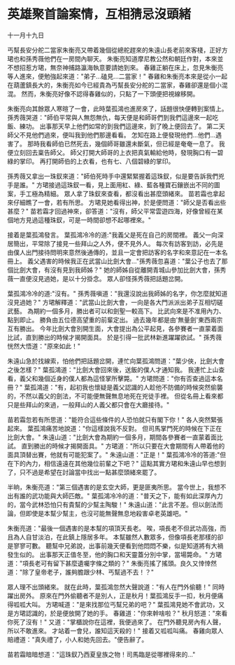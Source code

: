 # 英雄聚首論案情，互相猜忌沒頭緒

十一月十九日

丐幫長安分舵二當家朱衡亮又帶着幾個從總舵趕來的朱遠山長老前來客棧，正好方珺也和孫秀薇他們在一房間內聊天。 朱衡亮知道摩尼教公然和朝廷作對，本來並不想招惹方珺，無奈神捕路瀛海執意要請她到來。 春雞正躺在床上，忽見朱衡亮等人進來，便勉強起來道："弟子...磕見...二當家！" 春雞和朱衡亮本來是從小一起在葫蘆鎮長大的，朱衡亮如今已經貴為丐幫長安分舵的二當家，春雞卻還是個小混混。 然而，朱衡亮好像不認得春雞似的，只點了一下頭便把視線移開。

朱衡亮向其餘眾人寒暄了一會，此時葉孤鴻也進房來了，話題很快便轉到案情上。 孫秀薇哭道："師伯平常與人無怨無仇，每天便是和師哥們到我們這邊來一起吃飯、練功。 出事那天早上他們如常的到我們這邊來，到了晚上便回去了。 第二天師父不見他們過來，便叫我到他們那邊看看。 怎知在路上便發現他們...他們...遇害了。 那時我看師伯已然死去，幾個師哥雖還未斷氣，但已經是奄奄一息了。 我便立刻回去稟告師父。 師父打開大師哥的上衣把真氣輸給他時，發現胸口有一碧綠的掌印。 再打開師伯的上衣看，也有七、八個碧綠的掌印。

孫秀薇又拿出一珠釵來道："師伯死時手中還緊緊握着這珠釵，似是要告訴我們兇手是誰。" 方珺接過這珠釵一看，見上面用紅、綠、藍各種寶石鑲嵌出不同的圖案，手工極為精細。 眾人拿了珠釵來查看，都沒看出甚麼頭緒來。 苗若霜也拿起來仔細瞧了一會，若有所思。 方珺見她看得出神，於是便問道："師父是否看出些甚麼？" 苗若霜才回過神來，卻答道："沒有，師父平常雲遊四海，好像曾經在某個地方見過這種珠釵，可是一時間卻想不起哪裡來。"

接着是葉孤鴻發言。 葉孤鴻冷冷的道:"我義父是死在自己的房間裡。 義父一向深居簡出，平常除了接見一些拜山之人外，便不見外人。 每次有訪客到訪，必先是由僕人出門接待問明來意然後通傳的，並且一定會把訪客的名字和來意記在一本名冊上。 義父遇害的時候我正在武當山比劍大會..."孫秀薇忽喜道："葉公子也去了那個比劍大會，有沒有見到我師姊？" 她的師姊自從離開青城山參加比劍大會，孫秀薇一直便沒見過她，是以十分掛念。 眾人卻怪孫秀薇把話題岔開。

葉孤鴻冷冷的道:"沒有。" 孫秀薇嗔道："我還沒說出我師姊的名字，你怎麼就知道沒見過她？" 方珺解釋道："武當山比劍大會，一向是各大門派派出弟子互相切磋武藝。 為期約一個多月，勝出者可以和劍聖一較高下。 比武向來是不准用內力、點到即止。 勝負由五位德高望重的前輩定出。 過去幾年都是由'無量劍'東西兩宗互有勝出。 今年比劍大會別開生面，大會提出為公平起見，各參賽者一直蒙着面比試，直到勝出的時候才揭開面具。 於是引得一批武林新進躍躍欲試。" 孫秀薇恍然大悟道："原來如此！"

朱遠山急於找線索，怕他們把話題岔開，連忙向葉孤鴻問道："葉少俠，比劍大會之後怎樣？" 葉孤鴻道："比劍大會回來後，送飯的僕人才通知我。 我連忙上山查看，義父和幾個近身的僕人都為這怪掌所擊斃。" 方珺問道："你有否查過這本名冊？" 葉孤鴻道："有，起初我也懷疑是義父認識的人趁他不防備的時候突然偷襲的，不然以義父的劍法，不可能便無聲無息地死在兇徒手裡。 但從名冊上看來都只是些拜山的來過，一般拜山的人義父都只會在大廳接待。"

苗若霜忽若有所思道："能符合這些條件的人恐怕就只有閣下你！" 各人突然緊張起來。 葉孤鴻痛苦地說道："你這樣說我不反對。 但司馬掌門死的時候在下正在比劍大會。" 朱遠山道："比劍大會為期約一個多月，期間各參賽者一直蒙着面比試。 直到勝出的時候才揭開面具。" 方珺道："所以只要在大會期間有人帶着他的面具頂替出賽，他就有可能犯案了。" 朱遠山道："正是！" 葉孤鴻冷冷的答道:"但在下的內力，相信遠遠在其他幾位前輩之下吧？" 這點其實方珺和朱遠山早也想到了，只不過是希望在討論當中找出一點甚麼頭緒來罷了。

半晌，朱衡亮道："第三個遇害的是玄空大師，更是匪夷所思。 當今世上，我想不出有誰的武功能與大師匹敵。" 葉孤鴻冷冷的道："普天之下，能有如此深厚內力的，當今武林恐怕只有貴幫的少幫主陶駿！" 朱遠山道："此言不差。但以劍法而論，但即使是本幫少幫主，也沒可能無聲無息地殺害卓老英雄吧。"

朱衡亮道："最後一個遇害的是本幫的項頂天長老。 唉，項長老不但武功高強，而且為人自甘淡泊，在此鎮上隱居多年。 本幫雖然人數眾多，但像項長老那樣的卻是寥寥可數。 聽幫中兄弟說，出事前幾天便看到他悶悶不樂，似是知道將有大禍發生似的。 出事那天正值冬至，他的胸口和天靈蓋分別中掌，當場斃命。" 方珺道："項長老可有留下甚麼遺囑字條之類的？" 朱衡亮搖了搖頭。良久又悻悻然道："除了皇帝老子，誰夠膽跟少林、丐幫過不去！？"

眾人理不出頭緒來。 就在此時，葉孤鴻忽然大聲說道："有人在門外偷聽！" 同時躍出房外。 原來在門外偷聽者不是別人，正是秋月！葉孤鴻反手一扣，秋月便痛得呱呱大叫。 方珺喊道："是來找那位丐幫兄弟的吧？" 葉孤鴻見她不會武功，又是方珺認識的，於是便放開了她的手。 春雞道："你來幹啥啦？" 秋月怒道："來看你死了沒有！" 又道："掌櫃說你在這裡，我便過來了。 在門外聽見房內有人聲，所以不敢進來。 才站着一會兒，誰知這天殺的！" 接着又呱呱叫痛。 春雞向眾人賠禮道："真失禮了，小人和她先回去。"便告辭了。

苗若霜暗暗想道："這珠釵乃西夏皇族之物！司馬臨是從哪裡得來的..."

